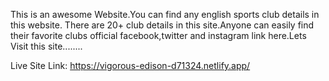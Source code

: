 This is an awesome Website.You can find any english sports club details in this website. There are 20+ club details in this site.Anyone can easily find their favorite clubs  official facebook,twitter and instagram link here.Lets Visit this site........


Live Site Link: https://vigorous-edison-d71324.netlify.app/